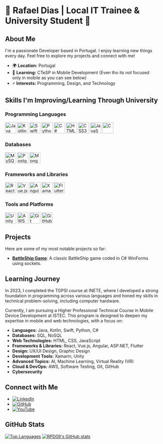 # 🌟 Rafael Dias | Local IT Trainee & University Student 🌟

## About Me

I'm a passionate Developer based in Portugal. I enjoy learning new things every day. Feel free to explore my projects and connect with me!

- 🌍 **Location:** Portugal
- 🧠 **Learning:** CTeSP in Mobile Development (Even tho its not focused only in mobile as you can see below)
- ⚡ **Interests:** Programming, Design, and Technology

## Skills I'm Improving/Learning Through University

### Programming Languages

<p align="left">
<a href="https://www.oracle.com/java/" target="_blank" rel="noreferrer"><img src="https://raw.githubusercontent.com/danielcranney/readme-generator/main/public/icons/skills/java-colored.svg" width="36" height="36" alt="Java" /></a>
<a href="https://kotlinlang.org/" target="_blank" rel="noreferrer"><img src="https://raw.githubusercontent.com/danielcranney/readme-generator/main/public/icons/skills/kotlin-colored.svg" width="36" height="36" alt="Kotlin" /></a>
<a href="https://developer.apple.com/swift/" target="_blank" rel="noreferrer"><img src="https://raw.githubusercontent.com/danielcranney/readme-generator/main/public/icons/skills/swift-colored.svg" width="36" height="36" alt="Swift" /></a>
<a href="https://www.python.org/" target="_blank" rel="noreferrer"><img src="https://raw.githubusercontent.com/danielcranney/readme-generator/main/public/icons/skills/python-colored.svg" width="36" height="36" alt="Python" /></a>
<a href="https://docs.microsoft.com/en-us/dotnet/csharp/" target="_blank" rel="noreferrer"><img src="https://raw.githubusercontent.com/danielcranney/readme-generator/main/public/icons/skills/csharp-colored.svg" width="36" height="36" alt="C#" /></a>
<a href="https://developer.mozilla.org/en-US/docs/Glossary/HTML5" target="_blank" rel="noreferrer"><img src="https://raw.githubusercontent.com/danielcranney/readme-generator/main/public/icons/skills/html5-colored.svg" width="36" height="36" alt="HTML5" /></a>
<a href="https://developer.mozilla.org/en-US/docs/Web/CSS" target="_blank" rel="noreferrer"><img src="https://raw.githubusercontent.com/danielcranney/readme-generator/main/public/icons/skills/css3-colored.svg" width="36" height="36" alt="CSS3" /></a>
<a href="https://developer.mozilla.org/en-US/docs/Web/JavaScript" target="_blank" rel="noreferrer"><img src="https://raw.githubusercontent.com/danielcranney/readme-generator/main/public/icons/skills/javascript-colored.svg" width="36" height="36" alt="JavaScript" /></a>
<a href="https://en.wikipedia.org/wiki/C_(programming_language)" target="_blank" rel="noreferrer"><img src="https://raw.githubusercontent.com/danielcranney/readme-generator/main/public/icons/skills/c-colored.svg" width="36" height="36" alt="C" /></a>
</p>

### Databases

<p align="left">
<a href="https://www.mysql.com/" target="_blank" rel="noreferrer"><img src="https://raw.githubusercontent.com/danielcranney/readme-generator/main/public/icons/skills/mysql-colored.svg" width="36" height="36" alt="MySQL" /></a>
<a href="https://www.postgresql.org/" target="_blank" rel="noreferrer"><img src="https://raw.githubusercontent.com/danielcranney/readme-generator/main/public/icons/skills/postgresql-colored.svg" width="36" height="36" alt="PostgreSQL" /></a>
<a href="https://www.mongodb.com/" target="_blank" rel="noreferrer"><img src="https://raw.githubusercontent.com/danielcranney/readme-generator/main/public/icons/skills/mongodb-colored.svg" width="36" height="36" alt="MongoDB" /></a>
</p>

### Frameworks and Libraries

<p align="left">
<a href="https://reactjs.org/" target="_blank" rel="noreferrer"><img src="https://raw.githubusercontent.com/danielcranney/readme-generator/main/public/icons/skills/react-colored.svg" width="36" height="36" alt="React" /></a>
<a href="https://vuejs.org/" target="_blank" rel="noreferrer"><img src="https://raw.githubusercontent.com/danielcranney/readme-generator/main/public/icons/skills/vuejs-colored.svg" width="36" height="36" alt="Vue.js" /></a>
<a href="https://angular.io/" target="_blank" rel="noreferrer"><img src="https://raw.githubusercontent.com/danielcranney/readme-generator/main/public/icons/skills/angularjs-colored.svg" width="36" height="36" alt="Angular" /></a>
<a href="https://dotnet.microsoft.com/apps/xamarin" target="_blank" rel="noreferrer"><img src="https://cdn.jsdelivr.net/gh/devicons/devicon/icons/xamarin/xamarin-original.svg" width="36" height="36" alt="Xamarin" /></a>
<a href="https://flutter.dev/" target="_blank" rel="noreferrer"><img src="https://raw.githubusercontent.com/danielcranney/readme-generator/main/public/icons/skills/flutter-colored.svg" width="36" height="36" alt="Flutter" /></a>
</p>

### Tools and Platforms

<p align="left">
<a href="https://unity.com/" target="_blank" rel="noreferrer"><img src="https://cdn.jsdelivr.net/gh/devicons/devicon/icons/unity/unity-original.svg" width="36" height="36" alt="Unity" /></a>
<a href="https://aws.amazon.com/" target="_blank" rel="noreferrer"><img src="https://raw.githubusercontent.com/danielcranney/readme-generator/main/public/icons/skills/aws-colored.svg" width="36" height="36" alt="AWS" /></a>
<a href="https://git-scm.com/" target="_blank" rel="noreferrer"><img src="https://raw.githubusercontent.com/danielcranney/readme-generator/main/public/icons/skills/git-colored.svg" width="36" height="36" alt="Git" /></a>
<a href="https://github.com/" target="_blank" rel="noreferrer"><img src="https://cdn.jsdelivr.net/gh/devicons/devicon/icons/github/github-original.svg" width="36" height="36" alt="GitHub" /></a>
</p>

## Projects

Here are some of my most notable projects so far:

- **[BattleShip Game](https://github.com/RPD09/Battleship-game)**: A classic BattleShip game coded in C# WinForms using sockets.

## Learning Journey

In 2023, I completed the TGPSI course at INETE, where I developed a strong foundation in programming across various languages and honed my skills in technical problem-solving, including computer hardware.

Currently, I am pursuing a Higher Professional Technical Course in Mobile Device Development at ISTEC. This program is designed to deepen my expertise in mobile and web technologies, with a focus on:

- **Languages:** Java, Kotlin, Swift, Python, C#
- **Databases:** SQL, NoSQL
- **Web Technologies:** HTML, CSS, JavaScript
- **Frameworks & Libraries:** React, Vue.js, Angular, ASP.NET, Flutter
- **Design:** UX/UI Design, Graphic Design
- **Development Tools:** Xamarin, Unity
- **Advanced Topics:** AI, Machine Learning, Virtual Reality (VR)
- **Cloud & DevOps:** AWS, Software Testing, Git, GitHub
- **Cybersecurity**

## Connect with Me

- [![LinkedIn](https://img.shields.io/badge/LinkedIn-0A66C2?style=for-the-badge&logo=linkedin&logoColor=white)](https://www.linkedin.com/in/rafael-dias-00a116224/?locale=en_US)
- [![GitHub](https://img.shields.io/badge/GitHub-181717?style=for-the-badge&logo=github&logoColor=white)](https://www.github.com/RPD09)
- [![YouTube](https://img.shields.io/badge/YouTube-FF0000?style=for-the-badge&logo=youtube&logoColor=white)](https://www.youtube.com/@RPDevv)

## GitHub Stats

<p align="left">
  <a href="https://github.com/RPD09" align="left"><img src="https://github-readme-stats.vercel.app/api/top-langs/?username=RPD09&langs_count=11&title_color=a855f7&text_color=facc15&icon_color=a855f7&bg_color=27272a&hide_border=true&locale=en&custom_title=Top%20%Languages" alt="Top Languages" /></a>
<a href="http://www.github.com/RPD09"><img src="https://github-readme-stats.vercel.app/api?username=RPD09&show_icons=true&hide=&count_private=true&title_color=a855f7&text_color=facc15&icon_color=a855f7&bg_color=27272a&hide_border=true&show_icons=true" alt="RPD09's GitHub stats" /></a>
</p>
